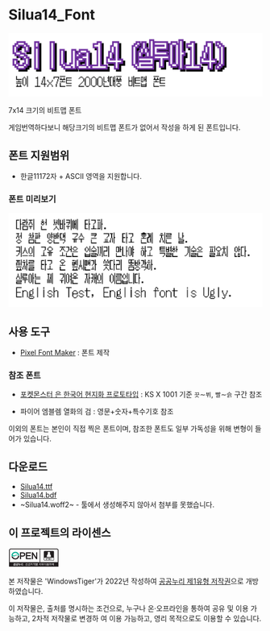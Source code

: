 # Silua14_Font
![](image/title.png)

7x14 크기의 비트맵 폰트

게임번역하다보니 해당크기의 비트맵 폰트가 없어서 작성을 하게 된 폰트입니다.
## 폰트 지원범위
* 한글11172자 + ASCII 영역을 지원합니다.

### 폰트 미리보기
![](image/font.png)

## 사용 도구
* [Pixel Font Maker](https://github.com/exqt/pixel-font-maker) : 폰트 제작
### 참조 폰트
* [포켓몬스터 은 한국어 현지화 프로토타입](https://www.youtube.com/watch?v=gULKZEj0fJc&feature=emb_title) : KS X 1001 기준 `끗`∼`뷔`, `빨`∼`슭` 구간 참조 

* 파이어 엠블렘 열화의 검 : 영문+숫자+특수기호 참조

이외의 폰트는 본인이 직접 찍은 폰트이며, 참조한 폰트도 일부 가독성을 위해 변형이 들어가 있습니다.

## 다운로드

* [Silua14.ttf](Silua14.ttf)
* [Silua14.bdf](Silua14.bdf)
* ~Silua14.woff2~ - 툴에서 생성해주지 않아서 첨부를 못했습니다.

## 이 프로젝트의 라이센스

<img src="image/img_opentype01.jpg" width="100px"></img> 

본 저작물은 'WindowsTiger'가 2022년 작성하여 [공공누리 제1유형 저작권](LICENSE.md)으로 개방하였습니다.

이 저작물은, 출처를 명시하는 조건으로, 누구나 온·오프라인을 통하여 공유 및 이용 가능하고, 2차적 저작물로 변경하
여 이용 가능하고, 영리 목적으로도 이용할 수 있습니다.
